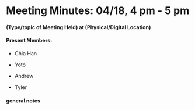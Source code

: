 # Meeting Minutes: 04/18, 4 pm - 5 pm

#### (Type/topic of Meeting Held) at (Physical/Digital Location)

#### Present Members:

- Chia Han

- Yoto

- Andrew

- Tyler


#### general notes


